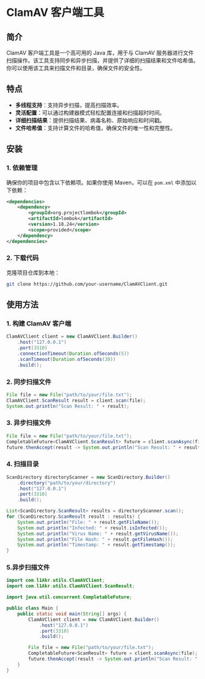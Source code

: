 # ClamAV 客户端工具

## 简介

ClamAV 客户端工具是一个高可用的 Java 库，用于与 ClamAV 服务器进行文件扫描操作。该工具支持同步和异步扫描，并提供了详细的扫描结果和文件哈希值。你可以使用该工具来扫描文件和目录，确保文件的安全性。

## 特点

- **多线程支持**：支持异步扫描，提高扫描效率。
- **灵活配置**：可以通过构建器模式轻松配置连接和扫描超时时间。
- **详细扫描结果**：提供扫描结果、病毒名称、原始响应和时间戳。
- **文件哈希值**：支持计算文件的哈希值，确保文件的唯一性和完整性。

## 安装

### 1. 依赖管理

确保你的项目中包含以下依赖项。如果你使用 Maven，可以在 `pom.xml` 中添加以下依赖：

```xml
<dependencies>
    <dependency>
        <groupId>org.projectlombok</groupId>
        <artifactId>lombok</artifactId>
        <version>1.18.24</version>
        <scope>provided</scope>
    </dependency>
</dependencies>
```
### 2. 下载代码
克隆项目仓库到本地：
```bash
git clone https://github.com/your-username/ClamAVClient.git
```

## 使用方法
### 1. 构建 ClamAV 客户端
```java
ClamAVClient client = new ClamAVClient.Builder()
    .host("127.0.0.1")
    .port(3310)
    .connectionTimeout(Duration.ofSeconds(5))
    .scanTimeout(Duration.ofSeconds(30))
    .build();
```
### 2. 同步扫描文件
```java
File file = new File("path/to/your/file.txt");
ClamAVClient.ScanResult result = client.scan(file);
System.out.println("Scan Result: " + result);
```
### 3. 异步扫描文件
```java
File file = new File("path/to/your/file.txt");
CompletableFuture<ClamAVClient.ScanResult> future = client.scanAsync(file);
future.thenAccept(result -> System.out.println("Scan Result: " + result));
```
### 4. 扫描目录
```java
ScanDirectory directoryScanner = new ScanDirectory.Builder()
    .directory("path/to/your/directory")
    .host("127.0.0.1")
    .port(3310)
    .build();

List<ScanDirectory.ScanResult> results = directoryScanner.scan();
for (ScanDirectory.ScanResult result : results) {
    System.out.println("File: " + result.getFileName());
    System.out.println("Infected: " + result.isInfected());
    System.out.println("Virus Name: " + result.getVirusName());
    System.out.println("File Hash: " + result.getFileHash());
    System.out.println("Timestamp: " + result.getTimestamp());
}
```
### 5.异步扫描文件
```java
import com.l1Akr.utils.ClamAVClient;
import com.l1Akr.utils.ClamAVClient.ScanResult;

import java.util.concurrent.CompletableFuture;

public class Main {
    public static void main(String[] args) {
        ClamAVClient client = new ClamAVClient.Builder()
            .host("127.0.0.1")
            .port(3310)
            .build();

        File file = new File("path/to/your/file.txt");
        CompletableFuture<ScanResult> future = client.scanAsync(file);
        future.thenAccept(result -> System.out.println("Scan Result: " + result));
    }
}
```
